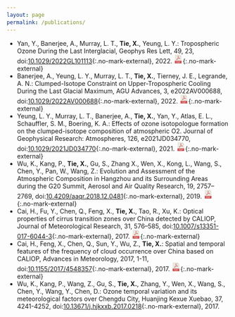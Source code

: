 ```yaml
---
layout: page
permalink: /publications/
---
```


* Yan, Y., Banerjee, A., Murray, L. T., **Tie, X.**, Yeung, L. Y.: Tropospheric Ozone During the Last Interglacial, Geophys Res Lett, 49, 23, doi:[10.1029/2022GL101113](https://doi.org/10.1029/2022GL101113){:.no-mark-external}, 2022. [<img src="../assets/img/publications/pdf-svgrepo-com.svg" width="20">](https://agupubs.onlinelibrary.wiley.com/doi/epdf/10.1029/2022GL101113){:.no-mark-external}
* Banerjee, A., Yeung, L. Y., Murray, L. T., **Tie, X.**, Tierney, J. E., Legrande, A. N.: Clumped-Isotope Constraint on Upper-Tropospheric Cooling During the Last Glacial Maximum, AGU Advances, 3, e2022AV000688, doi:[10.1029/2022AV000688](https://doi.org/10.1029/2022AV000688){:.no-mark-external}, 2022. [<img src="../assets/img/publications/pdf-svgrepo-com.svg" width="20">](https://agupubs.onlinelibrary.wiley.com/doi/epdf/10.1029/2022AV000688){:.no-mark-external}
* Yeung, L. Y., Murray, L. T., Banerjee, A., **Tie, X.**, Yan, Y., Atlas, E. L., Schauffler, S. M., Boering, K. A.: Effects of ozone isotopologue formation on the clumped-isotope composition of atmospheric O2. Journal of Geophysical Research: Atmospheres, 126, e2021JD034770, doi:[10.1029/2021JD034770](https://doi.org/10.1029/2021JD034770){:.no-mark-external}, 2021. [<img src="../assets/img/publications/pdf-svgrepo-com.svg" width="20">](https://agupubs.onlinelibrary.wiley.com/doi/epdf/10.1029/2021JD034770){:.no-mark-external}
* Wu, K., Kang, P., **Tie, X.**, Gu, S., Zhang X., Wen, X., Kong, L., Wang, S., Chen, Y., Pan, W., Wang, Z.: Evolution and Assessment of the Atmospheric Composition in Hangzhou and its Surrounding Areas during the G20 Summit, Aerosol and Air Quality Research, 19, 2757–2769, doi:[10.4209/aaqr.2018.12.0481](https://doi.org/10.4209/aaqr.2018.12.0481){:.no-mark-external}, 2019. [<img src="../assets/img/publications/pdf-svgrepo-com.svg" width="20">](https://aaqr.org/articles/aaqr-18-12-oa-0481.pdf){:.no-mark-external}
* Cai, H., Fu, Y., Chen, Q., Feng, X., **Tie, X.**, Tao, R., Xu, K.: Optical properties of cirrus transition zones over China detected by CALIOP, Journal of Meteorological Research, 31, 576–585, doi:[10.1007/s13351-017-6044-3](https://doi.org/10.1007/s13351-017-6044-3){:.no-mark-external}, 2017. [<img src="../assets/img/publications/pdf-svgrepo-com.svg" width="20">](https://link.springer.com/content/pdf/10.1007/s13351-017-6044-3.pdf){:.no-mark-external}
* Cai, H., Feng, X., Chen, Q., Sun, Y., Wu, Z., **Tie, X.**: Spatial and temporal features of the frequency of cloud occurrence over China based on CALIOP, Advances in Meteorology, 2017, 1-11, doi:[10.1155/2017/4548357](https://doi.org/10.1155/2017/4548357){:.no-mark-external}, 2017. [<img src="../assets/img/publications/pdf-svgrepo-com.svg" width="20">](https://downloads.hindawi.com/journals/amete/2017/4548357.pdf?_ga=2.66651118.1583279365.1714682020-77078880.1714583455){:.no-mark-external}
* Wu, K., Kang, P., Wang, Z., Gu, S., **Tie, X.**, Zhang, Y., Wen, X., Wang, S., Chen, Y., Wang, Y., Chen, D.: Ozone temporal variation and its meteorological factors over Chengdu City, Huanjing Kexue Xuebao, 37, 4241-4252, doi:[10.13671/j.hjkxxb.2017.0218](https://doi.org/10.13671/j.hjkxxb.2017.0218){:.no-mark-external}, 2017.
